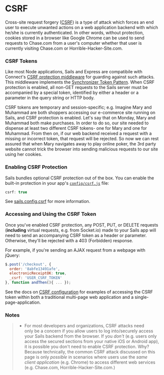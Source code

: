 # CSRF

Cross-site request forgery ([CSRF](https://www.owasp.org/index.php/Cross-Site_Request_Forgery_(CSRF))) is a type of attack which forces an end user to execute unwanted actions on a web application backend with which he/she is currently authenticated.  In other words, without protection, cookies stored in a browser like Google Chrome can be used to send requests to Chase.com from a user's computer whether that user is currently visiting Chase.com or Horrible-Hacker-Site.com.


### CSRF Tokens

Like most Node applications, Sails and Express are compatibile with Connect's [CSRF protection middleware](http://www.senchalabs.org/connect/csrf.html) for guarding against such attacks.  This middleware implements the [Synchronizer Token Pattern](https://www.owasp.org/index.php/Cross-Site_Request_Forgery_(CSRF)_Prevention_Cheat_Sheet#General_Recommendation:_Synchronizer_Token_Pattern).  When CSRF protection is enabled, all non-GET requests to the Sails server must be accompanied by a special token, identified by either a header or a parameter in the query string or HTTP body.

CSRF tokens are temporary and session-specific; e.g. Imagine Mary and Muhammad are both shoppers accessing our e-commerce site running on Sails, and CSRF protection is enabled.  Let's say that on Monday, Mary and Muhammad both make purchases.  In order to do so, our site needed to dispense at least two different CSRF tokens- one for Mary and one for Muhammad.  From then on, if our web backend received a request with a missing or incorrect token, that request will be rejected. So now we can rest assured that when Mary navigates away to play online poker, the 3rd party website cannot trick the browser into sending malicious requests to our site using her cookies.


### Enabling CSRF Protection

Sails bundles optional CSRF protection out of the box.  You can enable the built-in protection in your app's [`config/csrf.js`]() file:

```js
csrf: true
```
See [sails.config.csrf](/#/documentation/reference/Configuration/CSRF.html) for more information.


### Accessing and Using the CSRF Token

Once you've enabled CSRF protection, any POST, PUT, or DELETE requests (**including** virtual requests, e.g. from Socket.io) made to your Sails app will need to send an accompanying CSRF token as a header or parameter.  Otherwise, they'll be rejected with a 403 (Forbidden) response.

For example, if you're sending an AJAX request from a webpage with jQuery:
```js
$.post('/checkout', {
  order: '8abfe13491afe',
  electronicReceiptOK: true,
  _csrf: 'USER_CSRF_TOKEN'
}, function andThen(){ ... });
```

See the docs on [CSRF configuration](/#/documentation/reference/Configuration/CSRF.html) for examples of accessing the CSRF token within both a traditional multi-page web application and a single-page-application.


### Notes

> + For most developers and organizations, CSRF attacks need only be a concern if you allow users to log into/securely access your Sails backend from the browser. If you _don't_ (e.g. users only access the secured sections from your native iOS or Android app), it is possible you don't need to enable CSRF protection.  Why?  Because technically, the common CSRF attack discussed on this page is only _possible_ in scenarios where users use the _same client application_ (e.g. Chrome) to access different web services (e.g. Chase.com, Horrible-Hacker-Site.com.)


<docmeta name="uniqueID" value="CSRF300312">
<docmeta name="displayName" value="CSRF">

